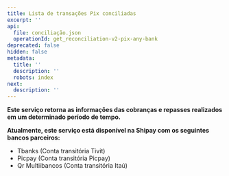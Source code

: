 ```yaml
---
title: Lista de transações Pix conciliadas
excerpt: ''
api:
  file: conciliação.json
  operationId: get_reconciliation-v2-pix-any-bank
deprecated: false
hidden: false
metadata:
  title: ''
  description: ''
  robots: index
next:
  description: ''
---
```

**Este serviço retorna as informações das cobranças e repasses realizados em um determinado período de tempo.**

**Atualmente, este serviço está disponível na Shipay com os seguintes bancos parceiros:**

* Tbanks (Conta transitória Tivit)
* Picpay (Conta transitória Picpay)
* Qr Multiibancos (Conta transitória Itaú)
